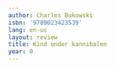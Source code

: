 ```yaml
---
author: Charles Bukowski
isbn: '9789023423539'
lang: en-us
layout: review
title: Kind onder kannibalen
year: 0
---
```


